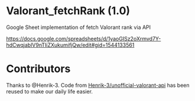 # Valorant_fetchRank (1.0)
Google Sheet implementation of fetch Valorant rank via API
<br>

https://docs.google.com/spreadsheets/d/1yaoGISz2oXrmvd7Y-hdCwqjablV9nTIiZXukumifjQw/edit#gid=1544133561

# Contributors
Thanks to @Henrik-3. Code from <a href="https://github.com/Henrik-3/unofficial-valorant-api">Henrik-3/unofficial-valorant-api</a> has been reused to make our daily life easier.
